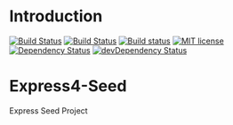 # Introduction

[![Build Status](https://travis-ci.org/natarajanmca11/Express4-Seed.svg?branch=master)](https://travis-ci.org/natarajanmca11/Express4-Seed)
[![Build Status](https://ci.appveyor.com/api/projects/status/github/natarajanmca11/webapp?svg=true)](https://ci.appveyor.com/project/natarajanmca11/webapp)
[![Build status](https://ci.appveyor.com/api/projects/status/github/natarajanmca11/Express4-Seed?svg=true)](https://ci.appveyor.com/project/natarajanmca11/express4-seed)
[![MIT license](http://img.shields.io/badge/license-MIT-brightgreen.svg)](http://opensource.org/licenses/MIT)
[![Dependency Status](https://david-dm.org/natarajanmca11/Express4-Seed.svg)](https://david-dm.org/natarajanmca11/Express4-Seed)
[![devDependency Status](https://david-dm.org/natarajanmca11/Express4-Seed/dev-status.svg)](https://david-dm.org/natarajanmca11/Express4-Seed#info=devDependencies)

# Express4-Seed
Express Seed Project
